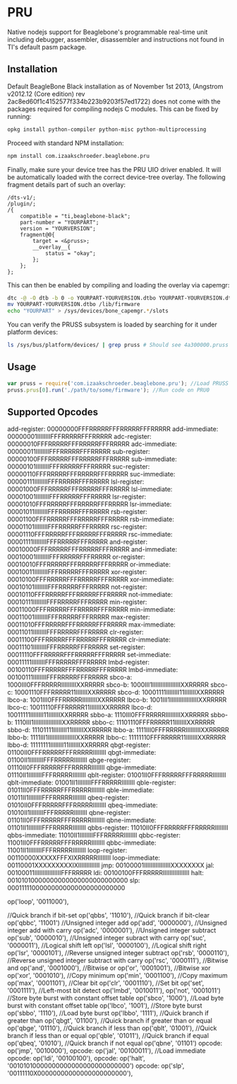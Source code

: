 # PRU

Native nodejs support for Beaglebone's programmable real-time unit including debugger, assembler, disassembler and instructions not found in TI's default pasm package.

## Installation

Default BeagleBone Black installation as of November 1st 2013, (Angstrom v2012.12 (Core edition) rev 2ac8ed60f1c4152577f334b223b9203f57ed1722) does not come with the packages required for compiling nodejs C modules. This can be fixed by running:
```bash
opkg install python-compiler python-misc python-multiprocessing
```

Proceed with standard NPM installation:
```bash
npm install com.izaakschroeder.beaglebone.pru
```

Finally, make sure your device tree has the PRU UIO driver enabled. It will be automatically loaded with the correct device-tree overlay. The following fragment details part of such an overlay:
```
/dts-v1/;
/plugin/;
/{
	compatible = "ti,beaglebone-black";
	part-number = "YOURPART";
	version = "YOURVERSION"; 
	fragment@0{
		target = <&pruss>;
		__overlay__{
			status = "okay";			
		};
	};
};
```

This can then be enabled by compiling and loading the overlay via capemgr:
```bash
dtc -@ -O dtb -b 0 -o YOURPART-YOURVERSION.dtbo YOURPART-YOURVERSION.dts
mv YOURPART-YOURVERSION.dtbo /lib/firmware
echo "YOURPART" > /sys/devices/bone_capemgr.*/slots
```

You can verify the PRUSS subsystem is loaded by searching for it under platform devices:
```bash
ls /sys/bus/platform/devices/ | grep pruss # Should see 4a300000.pruss or similar
```

## Usage

```javascript
var pruss = require('com.izaakschroeder.beaglebone.pru'); //Load PRUSS
pruss.prus[0].run('./path/to/some/firmware'); //Run code on PRU0
```

## Supported Opcodes

add-register: 00000000FFFRRRRRFFFRRRRRFFFRRRRR
add-immediate: 00000001IIIIIIIIFFFRRRRRFFFRRRRR
adc-register: 00000010FFFRRRRRFFFRRRRRFFFRRRRR
adc-immediate: 00000011IIIIIIIIFFFRRRRRFFFRRRRR
sub-register: 00000100FFFRRRRRFFFRRRRRFFFRRRRR
sub-immediate: 00000101IIIIIIIIFFFRRRRRFFFRRRRR
suc-register: 00000110FFFRRRRRFFFRRRRRFFFRRRRR
suc-immediate: 00000111IIIIIIIIFFFRRRRRFFFRRRRR
lsl-register: 00001000FFFRRRRRFFFRRRRRFFFRRRRR
lsl-immediate: 00001001IIIIIIIIFFFRRRRRFFFRRRRR
lsr-register: 00001010FFFRRRRRFFFRRRRRFFFRRRRR
lsr-immediate: 00001011IIIIIIIIFFFRRRRRFFFRRRRR
rsb-register: 00001100FFFRRRRRFFFRRRRRFFFRRRRR
rsb-immediate: 00001101IIIIIIIIFFFRRRRRFFFRRRRR
rsc-register: 00001110FFFRRRRRFFFRRRRRFFFRRRRR
rsc-immediate: 00001111IIIIIIIIFFFRRRRRFFFRRRRR
and-register: 00010000FFFRRRRRFFFRRRRRFFFRRRRR
and-immediate: 00010001IIIIIIIIFFFRRRRRFFFRRRRR
or-register: 00010010FFFRRRRRFFFRRRRRFFFRRRRR
or-immediate: 00010011IIIIIIIIFFFRRRRRFFFRRRRR
xor-register: 00010100FFFRRRRRFFFRRRRRFFFRRRRR
xor-immediate: 00010101IIIIIIIIFFFRRRRRFFFRRRRR
not-register: 00010110FFFRRRRRFFFRRRRRFFFRRRRR
not-immediate: 00010111IIIIIIIIFFFRRRRRFFFRRRRR
min-register: 00011000FFFRRRRRFFFRRRRRFFFRRRRR
min-immediate: 00011001IIIIIIIIFFFRRRRRFFFRRRRR
max-register: 00011010FFFRRRRRFFFRRRRRFFFRRRRR
max-immediate: 00011011IIIIIIIIFFFRRRRRFFFRRRRR
clr-register: 00011100FFFRRRRRFFFRRRRRFFFRRRRR
clr-immediate: 00011101IIIIIIIIFFFRRRRRFFFRRRRR
set-register: 00011110FFFRRRRRFFFRRRRRFFFRRRRR
set-immediate: 00011111IIIIIIIIFFFRRRRRFFFRRRRR
lmbd-register: 00100110FFFRRRRRFFFRRRRRFFFRRRRR
lmbd-immediate: 00100111IIIIIIIIFFFRRRRRFFFRRRRR
sbco-a: 1000III0FFFRRRRRIIIIIIIIIXXRRRRR
sbco-b: 1000III1IIIIIIIIIIIIIIIIIXXRRRRR
sbco-c: 10001110FFFRRRRR11IIIIIIIXXRRRRR
sbco-d: 10001111IIIIIIII11IIIIIIIXXRRRRR
lbco-a: 1001III0FFFRRRRRIIIIIIIIIXXRRRRR
lbco-b: 1001III1IIIIIIIIIIIIIIIIIXXRRRRR
lbco-c: 10011110FFFRRRRR11IIIIIIIXXRRRRR
lbco-d: 10011111IIIIIIII11IIIIIIIXXRRRRR
sbbo-a: 1110III0FFFRRRRRIIIIIIIIIXXRRRRR
sbbo-b: 1110III1IIIIIIIIIIIIIIIIIXXRRRRR
sbbo-c: 11101110FFFRRRRR11IIIIIIIXXRRRRR
sbbo-d: 11101111IIIIIIII11IIIIIIIXXRRRRR
lbbo-a: 1111III0FFFRRRRRIIIIIIIIIXXRRRRR
lbbo-b: 1111III1IIIIIIIIIIIIIIIIIXXRRRRR
lbbo-c: 11111110FFFRRRRR11IIIIIIIXXRRRRR
lbbo-d: 11111111IIIIIIII11IIIIIIIXXRRRRR
qbgt-register: 01100II0FFFRRRRRFFFRRRRRIIIIIIII
qbgt-immediate: 01100II1IIIIIIIIFFFRRRRRIIIIIIII
qbge-register: 01110II0FFFRRRRRFFFRRRRRIIIIIIII
qbge-immediate: 01110II1IIIIIIIIFFFRRRRRIIIIIIII
qblt-register: 01001II0FFFRRRRRFFFRRRRRIIIIIIII
qblt-immediate: 01001II1IIIIIIIIFFFRRRRRIIIIIIII
qble-register: 01011II0FFFRRRRRFFFRRRRRIIIIIIII
qble-immediate: 01011II1IIIIIIIIFFFRRRRRIIIIIIII
qbeq-register: 01010II0FFFRRRRRFFFRRRRRIIIIIIII
qbeq-immediate: 01010II1IIIIIIIIFFFRRRRRIIIIIIII
qbne-register: 01101II0FFFRRRRRFFFRRRRRIIIIIIII
qbne-immediate: 01101II1IIIIIIIIFFFRRRRRIIIIIIII
qbbs-register: 11010II0FFFRRRRRFFFRRRRRIIIIIIII
qbbs-immediate: 11010II1IIIIIIIIFFFRRRRRIIIIIIII
qbbc-register: 11001II0FFFRRRRRFFFRRRRRIIIIIIII
qbbc-immediate: 11001II1IIIIIIIIFFFRRRRRIIIIIIII
loop-register: 00110000XXXXXFFFXIXRRRRRIIIIIIII
loop-immediate: 00110001XXXXXXXXXIXIIIIIIIIIIIII
jmp: 00100001IIIIIIIIIIIIIIIIXXXXXXXX
jal: 00100011IIIIIIIIIIIIIIIIFFFRRRRR
ldi: 00100100FFFRRRRRIIIIIIIIIIIIIIII
halt: 00101010000000000000000000000000
slp: 00011111000000000000000000000000

op('loop', '0011000'),

//Quick branch if bit-set
		op('qbbs', '11010'),
		//Quick branch if bit-clear
		op('qbbc', '11001')
		//Unsigned integer add
		op('add',  '0000000'),
		//Unsigned integer add with carry
		op('adc',  '0000001'),
		//Unsigned integer subtract
		op('sub',  '0000010'),
		//Unsigned integer subract with carry
		op('suc',  '0000011'),
		//Logical shift left
		op('lsl',  '0000100'),
		//Logical shift right
		op('lsr',  '0000101'),
		//Reverse unsigned integer subtract
		op('rsb',  '0000110'),
		//Reverse unsigned integer subtract with carry
		op('rsc',  '0000111'),
		//Bitwise and
		op('and',  '0001000'),
		//Bitwise or
		op('or',   '0001001'),
		//Bitwise xor
		op('xor',  '0001010'),
		//Copy minimum
		op('min',  '0001100'),
		//Copy maximum
		op('max',  '0001101'),
		//Clear bit
		op('clr',  '0001110'),
		//Set bit
		op('set',  '0001111'),
		//Left-most bit detect
		op('lmbd', '0010011'),
		op('not',  '0001011')
		//Store byte burst with constant offset table
		op('sbco', '1000'),
		//Load byte burst with constant offset table
		op('lbco', '1001'),
		//Store byte burst
		op('sbbo', '1110'),
		//Load byte burst
		op('lbbo', '1111'),
		//Quick branch if greater than
		op('qbgt', '01100'),
		//Quick branch if greater than or equal
		op('qbge', '01110'),
		//Quick branch if less than
		op('qblt', '01001'),
		//Quick branch if less than or equal
		op('qble', '01011'),
		//Quick branch if equal
		op('qbeq', '01010'),
		//Quick branch if not equal
		op('qbne', '01101')
		opcode: op('jmp', '0010000'),
		opcode: op('jal', '00100011'),
	//Load immediate
	opcode: op('ldi', '00100100'),
	opcode: op('halt', '00101010000000000000000000000000')
	opcode: op('slp',  '00111110X00000000000000000000000'),